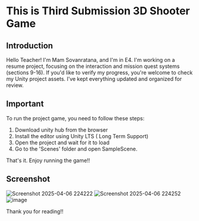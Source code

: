 # This is Third Submission 3D Shooter Game 

## Introduction

Hello Teacher! I'm Mam Sovanratana, and I'm in E4. I'm working on a resume project, focusing on the interaction and mission quest systems (sections 9-16).
If you'd like to verify my progress, you're welcome to check my Unity project assets. I’ve kept everything updated and organized for review.

## Important

To run the project game, you need to follow these steps:

1. Download unity hub from the browser
2. Install the editor using Unity LTS ( Long Term Support)
3. Open the project and wait for it to load
4. Go to the 'Scenes' folder and open SampleScene.



That's it. Enjoy running the game!!   

## Screenshot  
![Screenshot 2025-04-06 224222](https://github.com/user-attachments/assets/3ca65020-f124-45c3-97dc-dedba7d4b822)
![Screenshot 2025-04-06 224252](https://github.com/user-attachments/assets/c24ca3f6-2793-4583-b916-914bfffa8151)
![image](https://github.com/user-attachments/assets/e3a7186a-bcfc-4d89-9326-518cec66077c)






Thank you for reading!! 
